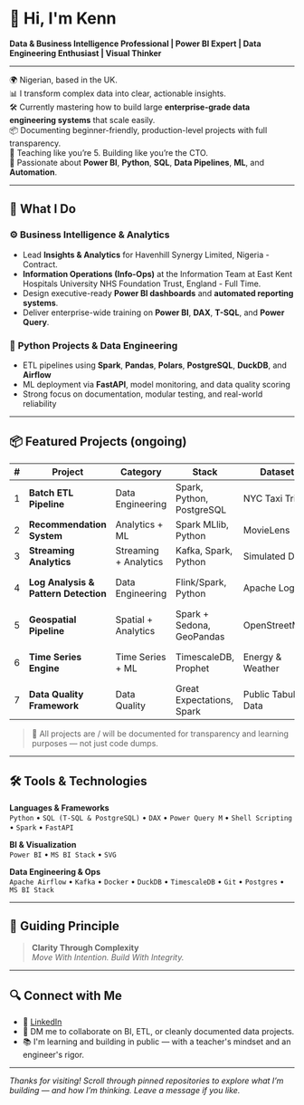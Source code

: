 # 👋 Hi, I'm Kenn

**Data & Business Intelligence Professional | Power BI Expert | Data Engineering Enthusiast | Visual Thinker**

---

🌍 Nigerian, based in the UK.  
📊 I transform complex data into clear, actionable insights.  
🛠 Currently mastering how to build large **enterprise-grade data engineering systems** that scale easily.  
📦 Documenting beginner-friendly, production-level projects with full transparency.  
👶 Teaching like you’re 5. Building like you’re the CTO.  
🚀 Passionate about **Power BI**, **Python**, **SQL**, **Data Pipelines**, **ML**, and **Automation**.

---

## 🧠 What I Do

### ⚙️ **Business Intelligence & Analytics**
- Lead **Insights & Analytics** for Havenhill Synergy Limited, Nigeria - Contract.
- **Information Operations (Info-Ops)** at the Information Team at East Kent Hospitals University NHS Foundation Trust, England - Full Time.
- Design executive-ready **Power BI dashboards** and **automated reporting systems**.
- Deliver enterprise-wide training on **Power BI**, **DAX**, **T-SQL**, and **Power Query**.


### 🔧 **Python Projects & Data Engineering**
- ETL pipelines using **Spark**, **Pandas**, **Polars**, **PostgreSQL**, **DuckDB**, and **Airflow**
- ML deployment via **FastAPI**, model monitoring, and data quality scoring
- Strong focus on documentation, modular testing, and real-world reliability

---

## 📦 Featured Projects (ongoing)

| # | Project | Category | Stack | Dataset | Pipeline Output | Outcome |
|---|---------|----------|-------|---------|-----------------|---------|
| 1 | **Batch ETL Pipeline** | Data Engineering | Spark, Python, PostgreSQL | NYC Taxi Trips | ETL pipeline with DB load | Dashboard in Power BI |
| 2 | **Recommendation System** | Analytics + ML | Spark MLlib, Python | MovieLens | User-item recommendations | Served via FastAPI |
| 3 | **Streaming Analytics** | Streaming + Analytics | Kafka, Spark, Python | Simulated Data | Windowed real-time stats | Alerts & dashboards |
| 4 | **Log Analysis & Pattern Detection** | Data Engineering | Flink/Spark, Python | Apache Logs | Error trend analysis | Anomaly detection model |
| 5 | **Geospatial Pipeline** | Spatial + Analytics | Spark + Sedona, GeoPandas | OpenStreetMap | Spatial joins & heatmaps | Animated spatial views |
| 6 | **Time Series Engine** | Time Series + ML | TimescaleDB, Prophet | Energy & Weather | Forecasting & resampling | Threshold-based alerts |
| 7 | **Data Quality Framework** | Data Quality | Great Expectations, Spark | Public Tabular Data | Validation reports | Data quality scorecards |

> 🧪 All projects are / will be documented for transparency and learning purposes — not just code dumps.

---

## 🛠️ Tools & Technologies

**Languages & Frameworks**  
`Python` • `SQL (T-SQL & PostgreSQL)` • `DAX` • `Power Query M` • `Shell Scripting` • `Spark` • `FastAPI` 

**BI & Visualization**  
`Power BI` • `MS BI Stack` • `SVG`

**Data Engineering & Ops**  
`Apache Airflow` • `Kafka` • `Docker` • `DuckDB` • `TimescaleDB` • `Git` • `Postgres` • `MS BI Stack`

---

## 🧭 Guiding Principle

> **Clarity Through Complexity**  
> _Move With Intention. Build With Integrity._

---

## 🔍 Connect with Me

- 💼 [LinkedIn](https://www.linkedin.com/in/kenneth-dagogo/)  
- 💬 DM me to collaborate on BI, ETL, or cleanly documented data projects.  
- 📚 I'm learning and building in public — with a teacher's mindset and an engineer's rigor.

---

_Thanks for visiting! Scroll through pinned repositories to explore what I’m building — and how I’m thinking. Leave a message if you like._  
